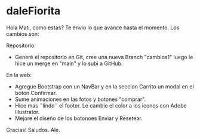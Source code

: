 # daleFiorita

Hola Mati, como estás? Te envio lo que avance hasta el momento. Los cambios son:

Repositorio:

- Generé el repositorio en Git, cree una nueva Branch "cambios1" luego le hice un merge en "main"  y lo subi a GitHub.

En la web:

- Agregue Bootstrap con un NavBar y en la seccion Carrito un modal en el boton Confirmar.
- Sume animaciones en las fotos y botones "comprar".
- Hice mas ¨lindo¨ el footer. Le cambie el color a los iconos con Adobe Illustrator.
- Mejore el diseño de los botonoes Enviar y Resetear.

Gracias!
Saludos.
Ale.
